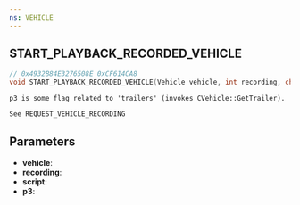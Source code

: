 ```yaml
---
ns: VEHICLE
---
```

## START_PLAYBACK_RECORDED_VEHICLE

```c
// 0x4932B84E3276508E 0xCF614CA8
void START_PLAYBACK_RECORDED_VEHICLE(Vehicle vehicle, int recording, char* script, BOOL p3);
```

```
p3 is some flag related to 'trailers' (invokes CVehicle::GetTrailer).

See REQUEST_VEHICLE_RECORDING
```

## Parameters
* **vehicle**:
* **recording**:
* **script**:
* **p3**:
